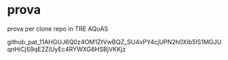 # prova
prova per clone repo in TRE AQuAS

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
